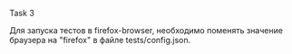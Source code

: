 Task 3

Для запуска тестов в firefox-browser, необходимо поменять значение браузера на "firefox" в файле tests/config.json.